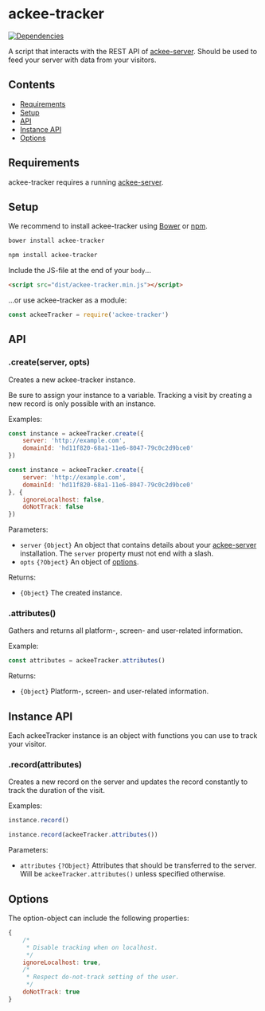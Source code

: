 # ackee-tracker

[![Dependencies](https://david-dm.org/electerious/ackee-tracker.svg)](https://david-dm.org/electerious/ackee-tracker#info=dependencies)

A script that interacts with the REST API of [ackee-server](https://github.com/electerious/ackee-server). Should be used to feed your server with data from your visitors.

## Contents

- [Requirements](#requirements)
- [Setup](#setup)
- [API](#api)
- [Instance API](#instance-api)
- [Options](#options)

## Requirements

ackee-tracker requires a running [ackee-server](https://github.com/electerious/ackee-server).

## Setup

We recommend to install ackee-tracker using [Bower](https://bower.io) or [npm](https://npmjs.com).

```sh
bower install ackee-tracker
```

```sh
npm install ackee-tracker
```

Include the JS-file at the end of your `body`…

```html
<script src="dist/ackee-tracker.min.js"></script>
```

…or use ackee-tracker as a module:

```js
const ackeeTracker = require('ackee-tracker')
```

## API

### .create(server, opts)

Creates a new ackee-tracker instance.

Be sure to assign your instance to a variable. Tracking a visit by creating a new record is only possible with an instance.

Examples:

```js
const instance = ackeeTracker.create({
	server: 'http://example.com',
	domainId: 'hd11f820-68a1-11e6-8047-79c0c2d9bce0'
})
```

```js
const instance = ackeeTracker.create({
	server: 'http://example.com',
	domainId: 'hd11f820-68a1-11e6-8047-79c0c2d9bce0'
}, {
	ignoreLocalhost: false,
	doNotTrack: false
})
```

Parameters:

- `server` `{Object}` An object that contains details about your [ackee-server](https://github.com/electerious/ackee-server) installation. The `server` property must not end with a slash.
- `opts` `{?Object}` An object of [options](#options).

Returns:

- `{Object}` The created instance.

### .attributes()

Gathers and returns all platform-, screen- and user-related information.

Example:

```js
const attributes = ackeeTracker.attributes()
```

Returns:

- `{Object}` Platform-, screen- and user-related information.

## Instance API

Each ackeeTracker instance is an object with functions you can use to track your visitor.

### .record(attributes)

Creates a new record on the server and updates the record constantly to track the duration of the visit.

Examples:

```js
instance.record()
```

```js
instance.record(ackeeTracker.attributes())
```

Parameters:

- `attributes` `{?Object}` Attributes that should be transferred to the server. Will be `ackeeTracker.attributes()` unless specified otherwise.

## Options

The option-object can include the following properties:

```js
{
	/*
	 * Disable tracking when on localhost.
	 */
	ignoreLocalhost: true,
	/*
	 * Respect do-not-track setting of the user.
	 */
	doNotTrack: true
}
```